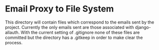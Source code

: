 # Email Proxy to File System
This directory will contain files which correspond to the emails sent by the project. Currently the only emails sent are those associated with django-allauth. With the current setting of .gitignore none of these files are committed but the directory has a .gitkeep in order to make clear the process.

